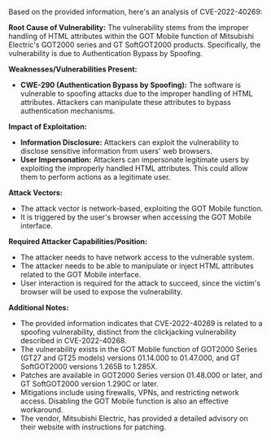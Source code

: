 Based on the provided information, here's an analysis of CVE-2022-40269:

**Root Cause of Vulnerability:**
The vulnerability stems from the improper handling of HTML attributes within the GOT Mobile function of Mitsubishi Electric's GOT2000 series and GT SoftGOT2000 products. Specifically, the vulnerability is due to Authentication Bypass by Spoofing.

**Weaknesses/Vulnerabilities Present:**
- **CWE-290 (Authentication Bypass by Spoofing):**  The software is vulnerable to spoofing attacks due to the improper handling of HTML attributes. Attackers can manipulate these attributes to bypass authentication mechanisms.

**Impact of Exploitation:**
- **Information Disclosure:** Attackers can exploit the vulnerability to disclose sensitive information from users' web browsers.
- **User Impersonation:** Attackers can impersonate legitimate users by exploiting the improperly handled HTML attributes. This could allow them to perform actions as a legitimate user.

**Attack Vectors:**
- The attack vector is network-based, exploiting the GOT Mobile function.
- It is triggered by the user's browser when accessing the GOT Mobile interface.

**Required Attacker Capabilities/Position:**
- The attacker needs to have network access to the vulnerable system.
- The attacker needs to be able to manipulate or inject HTML attributes related to the GOT Mobile interface.
- User interaction is required for the attack to succeed, since the victim's browser will be used to expose the vulnerability.

**Additional Notes:**
- The provided information indicates that CVE-2022-40269 is related to a spoofing vulnerability, distinct from the clickjacking vulnerability described in CVE-2022-40268.
- The vulnerability exists in the GOT Mobile function of GOT2000 Series (GT27 and GT25 models) versions 01.14.000 to 01.47.000, and GT SoftGOT2000 versions 1.265B to 1.285X.
- Patches are available in GOT2000 Series version 01.48.000 or later, and GT SoftGOT2000 version 1.290C or later.
- Mitigations include using firewalls, VPNs, and restricting network access. Disabling the GOT Mobile function is also an effective workaround.
- The vendor, Mitsubishi Electric, has provided a detailed advisory on their website with instructions for patching.